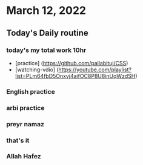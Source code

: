 # March 12, 2022
## Today's Daily routine
### today's my total work 10hr
* [practice] (https://github.com/pallabituj/CSS)
* [watching-vdio] (https://youtube.com/playlist?list=PLm64fbD5Onxvj4aifOC8P8U8inUqWzdSH)
### English practice 
### arbi practice
### preyr namaz
### that's it
### Allah Hafez